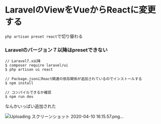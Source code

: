 # LaravelのViewをVueからReactに変更する

`php artisan preset react`で切り替わる

### Laravelのバージョン７以降はpresetできない

```
// Laravel7.x以降
$ composer require laravel/ui
$ php artisan ui react

// Package.jsonにReact関連の依存関係が追加されているのでインストールする
$ npm install

// コンパイルできるか確認
$ npm run dev
```

なんかいっぱい追加された

![Uploading スクリーンショット 2020-04-10 16.15.57.png…]()
